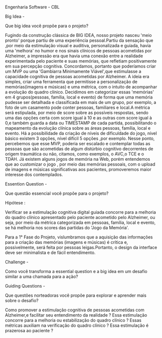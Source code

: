 Engenharia Software - CBL


Big Idea -

Que big idea você propõe para o projeto?

Fugindo da construção clássica de BIG IDEA, nosso projeto nasceu 'meio pronto' porque partiu de uma experiência pessoal.Partiu da sensação que ,por meio da estimulação visual e auditiva, personalizada e guiada, havia uma
'melhora' no humor e nos sinais clínicos de pessoas acometidas por Alzheimer, a impressão era que havia uma conexão entre a realidade experimentada pelo paciente e suas memórias, que refletiam positivamente em sua percepção cognitiva.
Concordamos, portanto que poderíamos criar um MVP ou uma 'Gambiarra Minimamente Viável',que estimulasse a capacidade cognitiva de pessoas acometidas por Alzheimer.
A ideia era simples, criar uma ferramenta que permitisse a personalização de memórias(imagens e músicas) e uma métrica, com o intuito de acompanhar a evolução do quadro clínico.
Decidimos em categorizar essas 'memórias' em 4 grupos(pessoas, família, local e evento) de forma que uma memória pudesse ser detalhada e classificada em mais de um grupo, por exemplo, a foto de um casamento pode conter pessoas, familiares e local.A métrica será estipulada, por meio de score sobre as possíveis respostas, sendo uma das opções certa com score igual à 10 e as outras com score igual à 0,e também guarda a data ou TIMESTAMP de cada partida, possibilitando o mapeamento da evolução clínica sobre as áreas pessoas, família, local e evento.
Há a possibilidade da criação de níveis de dificuldade do jogo, nível básico existem 3 opções, nível difícil 5 opções ,por exemplo.
Nesse ponto, percebemos que esse MVP, poderia ser escalado e contemplar todas as pessoas que são acometidas de algum distúrbio cognitivo decorrentes de origem traumática ou não, citamos, como exemplos, o AVC,o TCE e o TDAH.
Já existem alguns jogos de memória na Web, porém entendemos que ao customizar o jogo , por meio das memórias pessoais,
com o upload de imagens e músicas significativas aos pacientes, promoveremos maior interesse dos contemplados.

Essention Question - 

Que questão essencial você propõe para o projeto?

Hipótese :

Verificar se a estimulação cognitiva digital guiada concorre para a melhoria do quadro clínico apresentado pelo paciente acometido pelo Alzheimer, ou seja, por meio da métrica categorizada em pessoas, família, local e evento, se há melhoria nos scores das partidas do 'Jogo da Memória'.

Para a 1° Fase do Projeto, vislumbramos que a aquisição das informações para a criação das memórias (imagens e músicas) é crítica e, possivelmente, será feita por pessoas leigas.Portanto, o design da interface deve ser minimalista e de fácil entendimento. 

Challenge -

Como você transforma a essential question e a big idea em um desafio similar a uma chamada para a ação?




Guiding Questions -

Que questões norteadoras você propõe para explorar e aprender mais sobre o desafio?

Como promover a estimulação cognitiva de pessoas acometidas com Alzheimer,e facilitar seu entendimento da realidade ?
Essa estimulação concorre para a melhoria ou estabilização do quadro clínico ?
Essas métricas auxiliam na verificação do quadro clínico ?
Essa estimulação é prazerosa ao paciente ?
